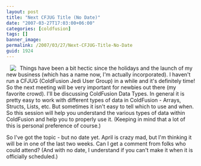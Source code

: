 ```yaml
---
layout: post
title: "Next CFJUG Title (No Date)"
date: "2007-03-27T17:03:00+06:00"
categories: [coldfusion]
tags: []
banner_image: 
permalink: /2007/03/27/Next-CFJUG-Title-No-Date
guid: 1924
---
```


<img src="http://ray.camdenfamily.com/images/seal.gif" align="left" hspace="10">

Things have been a bit hectic since the holidays and the launch of my new business (which has a name now, I'm actually incorporated). I haven't run a CFJUG (ColdFusion Jedi User Group) in a while and it's definitely time! So the next meeting will be very important for newbies out there (my favorite crowd). I'll be discussing ColdFusion Data Types. In general it is pretty easy to work with different types of data in ColdFusion - Arrays, Structs, Lists, etc. But sometimes it isn't easy to tell which to use and when. So this session will help you understand the various types of data within ColdFusion and help you to properly use it. (Keeping in mind that a lot of this is personal preference of course.)

So I've got the topic - but no date yet. April is crazy mad, but I'm thinking it will be in one of the last two weeks. Can I get a comment from folks who could attend? (And with no date, I understand if you can't make it when it is officially scheduled.)

<br clear="left">